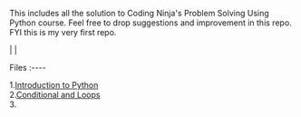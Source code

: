 This includes all the solution to Coding Ninja's Problem Solving Using Python course.
Feel free to drop suggestions and improvement in this repo.
FYI this is my very first repo.

|
|

Files :----

1.[Introduction to Python](../main/Introduction%20to%20Python/)  
2.[Conditional and Loops](../main/Conditional%20and%20Loops/)  
3.
